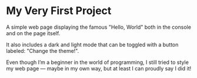 # My Very First Project

A simple web page displaying the famous "Hello, World" both in the console and on the page itself.

It also includes a dark and light mode that can be toggled with a button labeled: "Change the theme!".

Even though I’m a beginner in the world of programming, I still tried to style my web page — maybe in my own way, but at least I can proudly say I did it!
